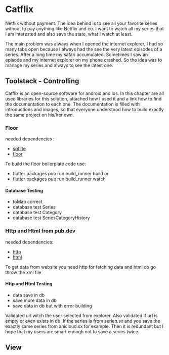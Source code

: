 # Catflix

Netflix without payment. The idea behind is to see all your favorite series without to pay anything 
like Netflix and co. I want to watch all my series that I am interested and also save the state, what 
I watch at least. 

The main problem was always when I opened the internet explorer, I had so many tabs open because I always had the
see the very latest episodes of a series. After a long time my safari accumulated. Sometimes I saw 
an episode and my internet explorer on my phone crashed. So the idea was to manage my  series and 
always to see the latest one.

## Toolstack - Controlling

Catflix is an open-source software for android and ios. In this chapter are all used libraries for 
this solution, attached how I used it and a link how to find the documentation to each one. The 
documentation is filled with introductions and images, so that everyone understood how to build 
exactly the same project on his/her own.

### Floor 
needed dependencies :
- [sqflite](https://pub.dev/packages/sqflite)
- [floor](https://pub.dev/packages/floor)

To build the floor boilerplate code use:

* flutter packages pub run build_runner build 
or
* flutter packages pub run build_runner watch

#### Database Testing
* toMap correct
* database test Series
* database test Category
* database test SeriesCategoryHistory

### Http and Html from pub.dev
needed dependencies:
- [http](https://pub.dev/packages/http)
- [html](https://pub.dev/packages/html)

To get data from website you need http for fetching data and html do go throw the xml file

#### Http and Html Testing
* data save in db
* save more data in db
* save data in db but with error building

Validated url witch the user selected from explorer. Also validated if url is empty or even exists in db.
If the series is from serien.sx and you save the exactly same series from anicloud.sx for example. Then 
it is redundant but I hope that my users are smart enough not to save a series twice.

## View




